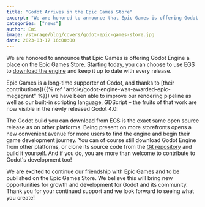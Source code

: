 ```yaml
---
title: "Godot Arrives in the Epic Games Store"
excerpt: "We are honored to announce that Epic Games is offering Godot Engine a place on Epic Games' own digital distribution platform, the Epic Games Store."
categories: ["news"]
author: Emi
image: /storage/blog/covers/godot-epic-games-store.jpg
date: 2023-03-17 16:00:00
---
```


We are honored to announce that Epic Games is offering Godot Engine a place on the Epic Games Store. Starting today, you can choose to use EGS to [download the engine](https://store.epicgames.com/p/godot-engine) and keep it up to date with every release.

Epic Games is a long-time supporter of Godot, and thanks to [their contributions]({{% ref "article/godot-engine-was-awarded-epic-megagrant" %}}) we have been able to improve our rendering pipeline as well as our built-in scripting language, GDScript – the fruits of that work are now visible in the newly released Godot 4.0!

The Godot build you can download from EGS is the exact same open source release as on other platforms. Being present on more storefronts opens a new convenient avenue for more users to find the engine and begin their game development journey. You can of course still download Godot Engine from other platforms, or clone its source code from the [Git repository](https://github.com/godotengine/godot) and build it yourself. And if you do, you are more than welcome to contribute to Godot's development too!

We are excited to continue our friendship with Epic Games and to be published on the Epic Games Store. We believe this will bring new opportunities for growth and development for Godot and its community. Thank you for your continued support and we look forward to seeing what you create!
